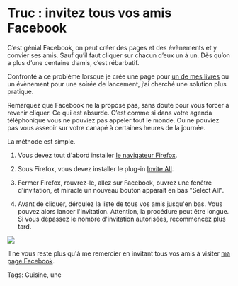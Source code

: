 # Truc : invitez tous vos amis Facebook

C’est génial Facebook, on peut créer des pages et des évènements et y convier ses amis. Sauf qu’il faut cliquer sur chacun d’eux un à un. Dès qu’on a plus d’une centaine d’amis, c’est rébarbatif.

Confronté à ce problème lorsque je crée une page pour [un de mes livres](http://tcrouzet.com/bibliographie/) ou un évènement pour une soirée de lancement, j’ai cherché une solution plus pratique.

Remarquez que Facebook ne la propose pas, sans doute pour vous forcer à revenir cliquer. Ce qui est absurde. C’est comme si dans votre agenda téléphonique vous ne pouviez pas appeler tout le monde. Ou ne pouviez pas vous asseoir sur votre canapé à certaines heures de la journée.

La méthode est simple.

1. Vous devez tout d'abord installer [le navigateur Firefox](http://www.mozilla.org/fr/firefox/new/).

2. Sous Firefox, vous devez installer le plug-in [Invite All](https://addons.mozilla.org/fr/firefox/addon/invite-all-for-facebook/).

3. Fermer Firefox, rouvrez-le, allez sur Facebook, ouvrez une fenêtre d'invitation, et miracle un nouveau bouton apparaît en bas "Select All".

4. Avant de cliquer, déroulez la liste de tous vos amis jusqu'en bas. Vous pouvez alors lancer l'invitation. Attention, la procédure peut être longue. Si vous dépassez le nombre d'invitation autorisées, recommencez plus tard.

![](http://tcrouzet.comhttps://tcrouzet.com/images_tc/2013/03/inviteall-600x688.jpg)

Il ne vous reste plus qu'à me remercier en invitant tous vos amis à visiter [ma page Facebook](https://www.facebook.com/ThierryCrouzetAuteur/).

Tags: Cuisine, une